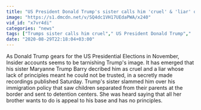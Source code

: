 ```yaml
---
title: "US President Donald Trump's sister calls him 'cruel' & 'liar' on secret recordings Oneindia News"
image: "https://s1.dmcdn.net/v/SQ4dc1VH17UEdaPWA/x240"
vid_id: "x7vr4di"
categories: "news"
tags: ["Trumps sister calls him cruel"," US President Donald Trump","  US Presidential Elections in November"]
date: "2020-08-29T22:18:04+03:00"
---
```

As Donald Trump gears for the US Presidential Elections in November, Insider accounts seems to be tarnishing Trump's image. It has emerged that his sister Maryanne Trump Barry decribed him as cruel and a liar whose lack of principles meant he could not be trusted, in a secretly made recordings published Saturday. Trump's sister slammed him  over his immigration policy that saw children separated from their parents at the border and sent to detention centers. She was heard saying that all her brother wants to do is appeal to his base and has no principles.
